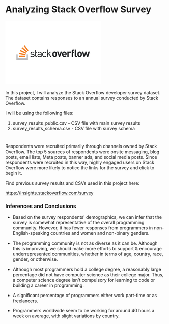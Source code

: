 # Analyzing Stack Overflow Survey

<img src="Stack_Overflow-Logo.png" width="300" height="200">

In this project, I will analyze the Stack Overflow developer survey dataset. The dataset contains responses to an annual survey conducted by Stack Overflow. 

I will be using the following files:
1. survey_results_public.csv - CSV file with main survey results
2. survey_results_schema.csv - CSV file with survey schema
#
Respondents were recruited primarily through channels owned by Stack Overflow. The top 5 sources of respondents were onsite messaging, blog posts, email lists, Meta posts, banner ads, and social media posts. Since respondents were recruited in this way, highly engaged users on Stack Overflow were more likely to notice the links for the survey and click to begin it.

Find previous survey results and CSVs used in this project here:

https://insights.stackoverflow.com/survey

### Inferences and Conclusions

- Based on the survey respondents' demographics, we can infer that the survey is somewhat representative of the overall programming community. However, it has fewer responses from programmers in non-English-speaking countries and women and non-binary genders.


- The programming community is not as diverse as it can be. Although this is improving, we should make more efforts to support & encourage underrepresented communities, whether in terms of age, country, race, gender, or otherwise.


- Although most programmers hold a college degree, a reasonably large percentage did not have computer science as their college major. Thus, a computer science degree isn't compulsory for learning to code or building a career in programming.


- A significant percentage of programmers either work part-time or as freelancers.


- Programmers worldwide seem to be working for around 40 hours a week on average, with slight variations by country.
